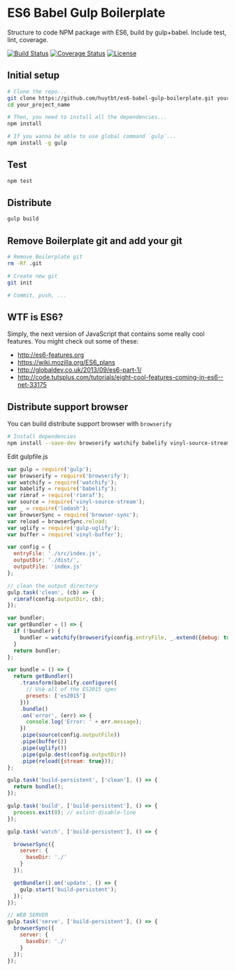 # ES6 Babel Gulp Boilerplate

Structure to code NPM package with ES6, build by gulp+babel. Include test, lint, coverage.

[![Build Status](https://travis-ci.org/huytbt/es6-babel-gulp-boilerplate.svg?branch=master)](https://travis-ci.org/huytbt/es6-babel-gulp-boilerplate)
[![Coverage Status](https://coveralls.io/repos/github/huytbt/es6-babel-gulp-boilerplate/badge.svg?branch=master)](https://coveralls.io/github/huytbt/es6-babel-gulp-boilerplate?branch=master)
[![License](https://img.shields.io/github/license/huytbt/es6-babel-gulp-boilerplate.svg)](https://github.com/huytbt/es6-babel-gulp-boilerplate/master/LICENSE)

## Initial setup

```bash
# Clone the repo...
git clone https://github.com/huytbt/es6-babel-gulp-boilerplate.git your_project_name
cd your_project_name

# Then, you need to install all the dependencies...
npm install

# If you wanna be able to use global command `gulp`...
npm install -g gulp
```

## Test

```bash
npm test
```

## Distribute

```bash
gulp build
```

## Remove Boilerplate git and add your git

```bash
# Remove Boilerplate git
rm -Rf .git

# Create new git
git init

# Commit, push, ...
```

## WTF is ES6?
Simply, the next version of JavaScript that contains some really cool features. You might check out some of these:

- http://es6-features.org
- https://wiki.mozilla.org/ES6_plans
- http://globaldev.co.uk/2013/09/es6-part-1/
- http://code.tutsplus.com/tutorials/eight-cool-features-coming-in-es6--net-33175


## Distribute support browser

You can build distribute support browser with `browserify`

```bash
# Install dependencies
npm install --save-dev browserify watchify babelify vinyl-source-stream lodash browser-sync vinyl-buffer
```

Edit gulpfile.js
```js
var gulp = require('gulp');
var browserify = require('browserify');
var watchify = require('watchify');
var babelify = require('babelify');
var rimraf = require('rimraf');
var source = require('vinyl-source-stream');
var _ = require('lodash');
var browserSync = require('browser-sync');
var reload = browserSync.reload;
var uglify = require('gulp-uglify');
var buffer = require('vinyl-buffer');

var config = {
  entryFile: './src/index.js',
  outputDir: './dist/',
  outputFile: 'index.js'
};

// clean the output directory
gulp.task('clean', (cb) => {
  rimraf(config.outputDir, cb);
});

var bundler;
var getBundler = () => {
  if (!bundler) {
    bundler = watchify(browserify(config.entryFile, _.extend({debug: true}, watchify.args)));
  }
  return bundler;
};

var bundle = () => {
  return getBundler()
    .transform(babelify.configure({
      // Use all of the ES2015 spec
      presets: ['es2015']
    }))
    .bundle()
    .on('error', (err) => {
      console.log('Error: ' + err.message);
    })
    .pipe(source(config.outputFile))
    .pipe(buffer())
    .pipe(uglify())
    .pipe(gulp.dest(config.outputDir))
    .pipe(reload({stream: true}));
};

gulp.task('build-persistent', ['clean'], () => {
  return bundle();
});

gulp.task('build', ['build-persistent'], () => {
  process.exit(0); // eslint-disable-line
});

gulp.task('watch', ['build-persistent'], () => {

  browserSync({
    server: {
      baseDir: './'
    }
  });

  getBundler().on('update', () => {
    gulp.start('build-persistent');
  });
});

// WEB SERVER
gulp.task('serve', ['build-persistent'], () => {
  browserSync({
    server: {
      baseDir: './'
    }
  });
});
```
